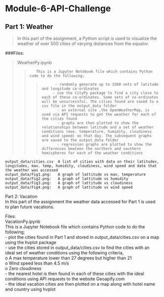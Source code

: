 # Module-6-API-Challenge

## Part 1: Weather  
> In this part of the assignment, a Python script is used to visualize the weather of over 500 cities of varying distances from the equator. 

 ###Files:  
>    WeatherPy.ipynb  
>>        This is a Jupyter Notebook file which contains Python code to do the following;  
>>>           - randomly generate up to 1500 sets of latitude and longitude co-ordinates
>>>          - use the CityPy package to find a city close to each of these co-ordinates. Some sets of co-ordinates will be unsuccessful. The cities found are saved to a csv file in the output_data folder  
>>>            - an external site ,the OpenWeatherMap, is used via API requests to get the weather for each of the cities found  
>>>            - graphs are then plotted to show the relationships between latitude and a set of weather conditions (max. temperature, humidity, cloudiness and wind speed) on that day. The subsequent graphs are saved to the output_data folder  
>>>            - regression graphs are plotted to show the differences bewteen the northern and southern hemispheres for each of the weather conditions  

    output_data/cities.csv  A list of cities with data on their latitudes, longitudes, max. temp, humidity, cloudiness, wind speed and date that the weather was accessed  
    output_data/Fig1.png:   A graph of lattitude vs max. temperature  
    output_data/Fig2.png:   A graph of lattitude vs humidity  
    output_data/Fig3.png:   A graph of lattitude vs cloudiness  
    output_data/Fig4.png:   A graph of lattitude vs wind speed  

Part 2: Vacation  
In this part of the assignment the weather data accessed for Part 1 is used to plan future vacations.   

Files:  
    VacationPy.ipynb  
         This is a Jupyter Notebook file which contains Python code to do the following;  
            - plot the cities found in Part 1 and stored in output_data/cities.csv on a map using the hvplot package  
            - use the cities stored in output_data/cities.csv to find the cities with an ideal set of weather conditions using the following criteria,  
                o	A max temperature lower than 27 degrees but higher than 21  
                o	Wind speed less than 4.5 m/s  
                o	Zero cloudiness  
            - the nearest hotel is then found in each of these cities with the ideal conditions using API requests to the website Geoapify.com  
            - the ideal vacation cities are then plotted on a map along with hotel name and country using hvplot  
